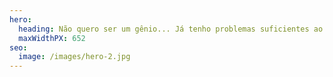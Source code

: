 ```yaml
---
hero:
  heading: Não quero ser um gênio... Já tenho problemas suficientes ao tentar ser um homem. - Camus
  maxWidthPX: 652
seo:
  image: /images/hero-2.jpg
---
```

